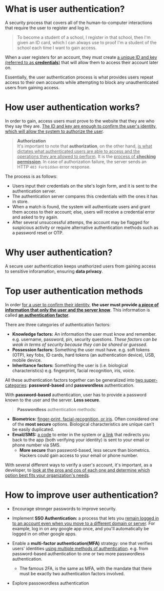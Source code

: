 # What is user authentication?
A security process that covers all of the human-to-computer interactions that require the user to register and log in.

> To become a student of a school, I register in that school, then I'm given an ID card, which I can always use to proof I'm a student of the school each time I want to gain access.

When a user registers for an account, they must create <u>a unique ID and key (referred to as **credentials**)</u> that will allow them to access their account later on.

Essentially, the user authentication process is what provides users repeat access to their own accounts while attempting to block any unauthenticated users from gaining access.

# How user authentication works?
In order to gain, access users must prove to the website that they are who they say they are. <u>The ID and key are enough to confirm the user's identity, which will allow the system to authorize the user</u>.

> **Authorization**\
It's important to note that **authorization**, on the other hand, <u>is what dictates what authenticated users are able to access and the operations they are allowed to perform</u>. It is the <u>process of **checking permission**</u>. In case of authorization failure, the server sends an HTTP `403 Forbidden` error response.

The process is as follows:
- Users input their credentials on the site's login form, and it is sent to the authentication server.
- The authentication server compares this credentials with the ones it has in store.
- When a match is found, the system will authenticate users and grant them access to their account; else, users will receive a credential error and asked to try again.
- After several unsuccessful attemps, the account may be flagged for suspicious activity or require alternative authentication methods such as a password reset or OTP.

# Why user authentication?
A secure user authentication keeps unathorized users from gaining access to sensitive inforamation, ensuring **data privacy**.

# Top user authentication methods
In order <u>for a user to confirm their identity</u>, **the user must provide <u>a piece of information that only the user and the server know</u>**. This information is called <u>**an authentication factor**</u>.

There are three categories of authentication factors:
- **Knowledge factors:** An information the user must know and remember. e.g. username, password, pin, security questions. *These factors can be weak in terms of security because they can be shared or guessed*.
- **Possession factors:** Something the user must have. e.g. soft tokens (OTP), key fobs, ID cards, hard tokens (an authentication device), USB, mobile device.
- **Inheritance factors:** Something the user is (i.e. biological characteristics) e.g. fingerprint, facial recognition, iris, voice.

All these authentication factors together can be generalized into <u>two super-categories</u>: **password-based** and **passwordless** authentication.

With **password-based** authentication, user has to provide a password known to the user and the server. **Less secure**.

> **Passwordless** authentication methods: 
- **Biometrics:** <u>finger-print, facial-recognition, or iris</u>. Often considered one of the **most secure** options. Biological characteristics are unique can't be easily duplicated.
- **Email/SMS:** <u>a code</u> to enter in the system or <u>a link</u> that redirects you back to the app (both verifying your identity) is sent to your email or phone number via SMS. 
  - **More secure** than password-based, less secure than biometrics. Hackers could gain access to your email or phone number.

With several different ways to verify a user's account, it's important, as a developer, to <u>look at the pros and cos of each one and determine which option best fits your organization's needs</u>.

# How to improve user authentication?
- Encourage stronger passwords to improve security.
- Implement **SSO Authentication:** a process that lets you <u>remain logged in to an account even when you move to a different domain or server</u>. For example, log in on any google app once, and you'll automatically be logged in on other google apps.
- Enable a **multi-factor authentication(MFA)** strategy: one that verifies users' identities <u>using multiple methods of authentication</u>. e.g. from password-based authentication to one or two more passwordless authentication.
  - The famous 2FA, is the same as MFA, with the mandate that there must be exactly two authentication factors involved.

- Explore passowordless authentication
